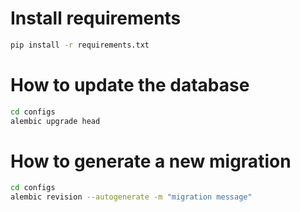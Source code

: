
# Install requirements
```bash
pip install -r requirements.txt
```

# How to update the database
```bash
cd configs
alembic upgrade head
```

# How to generate a new migration
```bash
cd configs
alembic revision --autogenerate -m "migration message"
```

